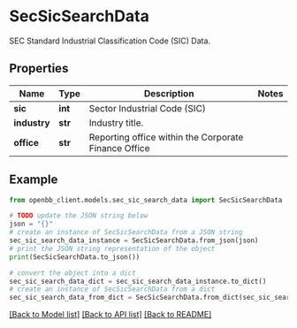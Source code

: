 # SecSicSearchData

SEC Standard Industrial Classification Code (SIC) Data.

## Properties

Name | Type | Description | Notes
------------ | ------------- | ------------- | -------------
**sic** | **int** | Sector Industrial Code (SIC) | 
**industry** | **str** | Industry title. | 
**office** | **str** | Reporting office within the Corporate Finance Office | 

## Example

```python
from openbb_client.models.sec_sic_search_data import SecSicSearchData

# TODO update the JSON string below
json = "{}"
# create an instance of SecSicSearchData from a JSON string
sec_sic_search_data_instance = SecSicSearchData.from_json(json)
# print the JSON string representation of the object
print(SecSicSearchData.to_json())

# convert the object into a dict
sec_sic_search_data_dict = sec_sic_search_data_instance.to_dict()
# create an instance of SecSicSearchData from a dict
sec_sic_search_data_from_dict = SecSicSearchData.from_dict(sec_sic_search_data_dict)
```
[[Back to Model list]](../README.md#documentation-for-models) [[Back to API list]](../README.md#documentation-for-api-endpoints) [[Back to README]](../README.md)


